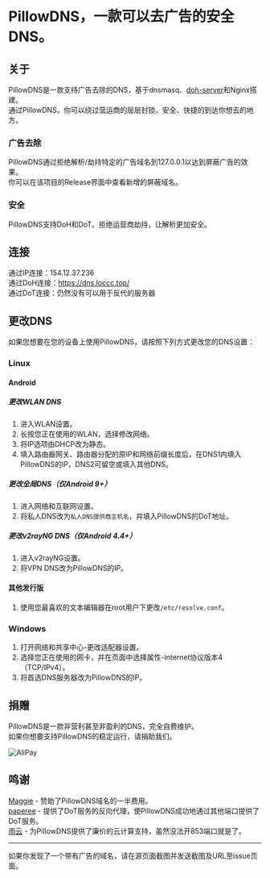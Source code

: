# PillowDNS，一款可以去广告的安全DNS。

## 关于
PillowDNS是一款支持广告去除的DNS，基于dnsmasq、[doh-server](https://github.com/m13253/dns-over-https)和Nginx搭建。    
通过PillowDNS，你可以绕过营运商的层层封锁，安全、快捷的到达你想去的地方。

### 广告去除
PillowDNS通过拒绝解析/劫持特定的广告域名到127.0.0.1以达到屏蔽广告的效果。      
你可以在该项目的Release界面中查看新增的屏蔽域名。

### 安全
PillowDNS支持DoH和DoT。拒绝运营商劫持，让解析更加安全。

## 连接
通过IP连接：154.12.37.236    
通过DoH连接：https://dns.loccc.top/     
通过DoT连接：仍然没有可以用于反代的服务器 

## 更改DNS
如果您想要在您的设备上使用PillowDNS，请按照下列方式更改您的DNS设置：

### Linux
#### Android
##### 更改WLAN DNS
1. 进入WLAN设置。
2. 长按您正在使用的WLAN，选择修改网络。
3. 将IP选项由DHCP改为静态。
4. 填入路由器网关、路由器分配的原IP和网络前缀长度后，在DNS1内填入PillowDNS的IP，DNS2可留空或填入其他DNS。

##### 更改全局DNS（仅Android 9+）
1. 进入网络和互联网设置。
2. 将私人DNS改为`私人DNS提供商主机名`，并填入PillowDNS的DoT地址。

##### 更改v2rayNG DNS（仅Android 4.4+）
1. 进入v2rayNG设置。
2. 将VPN DNS改为PillowDNS的IP。

#### 其他发行版
1. 使用您最喜欢的文本编辑器在root用户下更改`/etc/resolve.conf`。

### Windows
1. 打开网络和共享中心-更改适配器设置。
2. 选择您正在使用的网卡，并在页面中选择属性-Internet协议版本4（TCP/IPv4）。
3. 将首选DNS服务器改为PillowDNS的IP。

## 捐赠
PillowDNS是一款非营利甚至非盈利的DNS，完全自费维护。     
如果你想要支持PillowDNS的稳定运行，请捐助我们。     
     
![AliPay](https://zzchumo.github.io/zzChat-Online/alipay.jpg)

## 鸣谢
[Maggie](https://thz.cool) - 赞助了PillowDNS域名的一半费用。     
[paperee](https://github.com/paperee) - 提供了DoT服务的反向代理，使PillowDNS成功地通过其他端口提供了DoT服务。   
[雨云](https://rainyun.com) - 为PillowDNS提供了廉价的云计算支持，虽然没法开853端口就是了。     

---

如果你发现了一个带有广告的域名，请在源页面截图并发送截图及URL至issue页面。
